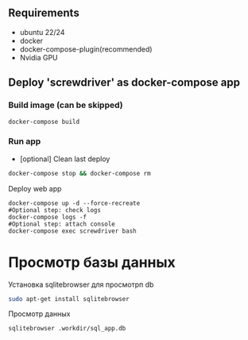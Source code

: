 ## Requirements

- ubuntu 22/24
- docker
- docker-compose-plugin(recommended)
- Nvidia GPU

## Deploy 'screwdriver' as docker-compose app
### Build image (can be skipped)
```shell
docker-compose build
```
### Run app
- [optional] Clean last deploy
```sh
docker-compose stop && docker-compose rm
```
Deploy web app
```shell
docker-compose up -d --force-recreate
#Optional step: check logs
docker-compose logs -f
#Optional step: attach console 
docker-compose exec screwdriver bash
```

# Просмотр базы данных
Установка  sqlitebrowser для просмотрп db
```sh
sudo apt-get install sqlitebrowser
```

Просмотр данных
```sh
sqlitebrowser .workdir/sql_app.db

````